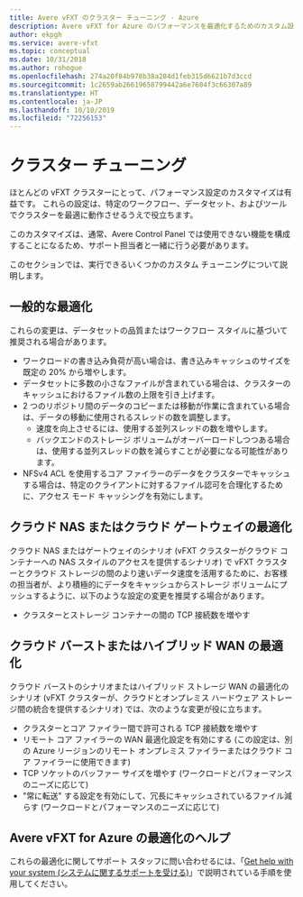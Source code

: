 ```yaml
---
title: Avere vFXT のクラスター チューニング - Azure
description: Avere vFXT for Azure のパフォーマンスを最適化するためのカスタム設定の概要
author: ekpgh
ms.service: avere-vfxt
ms.topic: conceptual
ms.date: 10/31/2018
ms.author: rohogue
ms.openlocfilehash: 274a20f84b978b38a284d1feb315d6621b7d3ccd
ms.sourcegitcommit: 1c2659ab26619658799442a6e7604f3c66307a89
ms.translationtype: HT
ms.contentlocale: ja-JP
ms.lasthandoff: 10/10/2019
ms.locfileid: "72256153"
---
```

# <a name="cluster-tuning"></a>クラスター チューニング


ほとんどの vFXT クラスターにとって、パフォーマンス設定のカスタマイズは有益です。 これらの設定は、特定のワークフロー、データセット、およびツールでクラスターを最適に動作させるうえで役立ちます。 

このカスタマイズは、通常、Avere Control Panel では使用できない機能を構成することになるため、サポート担当者と一緒に行う必要があります。

このセクションでは、実行できるいくつかのカスタム チューニングについて説明します。

<!-- 
[ xxx keep or not? \/ research this xxx ]

> [!TIP]
> The VDBench utility can be helpful in generating I/O workloads to test a vFXT cluster. Read [Measuring vFXT Performance](vdbench.md) to learn more.

-->

## <a name="general-optimizations"></a>一般的な最適化

これらの変更は、データセットの品質またはワークフロー スタイルに基づいて推奨される場合があります。

* ワークロードの書き込み負荷が高い場合は、書き込みキャッシュのサイズを既定の 20% から増やします。 
* データセットに多数の小さなファイルが含まれている場合は、クラスターのキャッシュにおけるファイル数の上限を引き上げます。 
* 2 つのリポジトリ間のデータのコピーまたは移動が作業に含まれている場合は、データの移動に使用されるスレッドの数を調整します。 
  * 速度を向上させるには、使用する並列スレッドの数を増やします。
  * バックエンドのストレージ ボリュームがオーバーロードしつつある場合は、使用する並列スレッドの数を減らすことが必要になる可能性があります。
* NFSv4 ACL を使用するコア ファイラーのデータをクラスターでキャッシュする場合は、特定のクライアントに対するファイル認可を合理化するために、アクセス モード キャッシングを有効にします。

## <a name="cloud-nas-or-cloud-gateway-optimizations"></a>クラウド NAS またはクラウド ゲートウェイの最適化

クラウド NAS またはゲートウェイのシナリオ (vFXT クラスターがクラウド コンテナーへの NAS スタイルのアクセスを提供するシナリオ) で vFXT クラスターとクラウド ストレージの間のより速いデータ速度を活用するために、お客様の担当者が、より積極的にデータをキャッシュからストレージ ボリュームにプッシュするように、以下のような設定の変更を推奨する場合があります。

* クラスターとストレージ コンテナーの間の TCP 接続数を増やす

## <a name="cloud-bursting-or-hybrid-wan-optimizations"></a>クラウド バーストまたはハイブリッド WAN の最適化

クラウド バーストのシナリオまたはハイブリッド ストレージ WAN の最適化のシナリオ (vFXT クラスターが、クラウドとオンプレミス ハードウェア ストレージ間の統合を提供するシナリオ) では、次のような変更が役に立ちます。

* クラスターとコア ファイラー間で許可される TCP 接続数を増やす
* リモート コア ファイラーの WAN 最適化設定を有効にする (この設定は、別の Azure リージョンのリモート オンプレミス ファイラーまたはクラウド コア ファイラーに使用できます)
* TCP ソケットのバッファー サイズを増やす (ワークロードとパフォーマンスのニーズに応じて)
* "常に転送" する設定を有効にして、冗長にキャッシュされているファイル減らす (ワークロードとパフォーマンスのニーズに応じて)

## <a name="help-optimizing-your-avere-vfxt-for-azure"></a>Avere vFXT for Azure の最適化のヘルプ

これらの最適化に関してサポート スタッフに問い合わせるには、「[Get help with your system (システムに関するサポートを受ける)](avere-vfxt-open-ticket.md)」で説明されている手順を使用してください。 